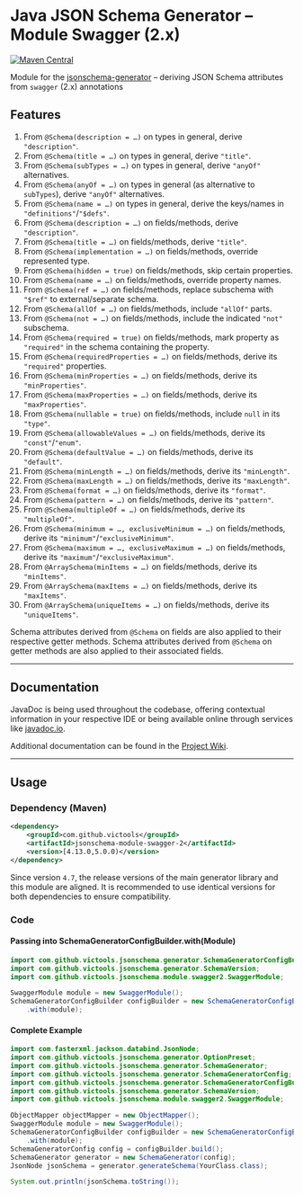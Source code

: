 # Java JSON Schema Generator – Module Swagger (2.x)
[![Maven Central](https://maven-badges.herokuapp.com/maven-central/com.github.victools/jsonschema-module-swagger-2/badge.svg)](https://maven-badges.herokuapp.com/maven-central/com.github.victools/jsonschema-module-swagger-2)

Module for the [jsonschema-generator](../jsonschema-generator) – deriving JSON Schema attributes from `swagger` (2.x) annotations

## Features
 1. From `@Schema(description = …)` on types in general, derive `"description"`.
 2. From `@Schema(title = …)` on types in general, derive `"title"`.
 3. From `@Schema(subTypes = …)` on types in general, derive `"anyOf"` alternatives.
 4. From `@Schema(anyOf = …)` on types in general (as alternative to `subTypes`), derive `"anyOf"` alternatives.
 5. From `@Schema(name = …)` on types in general, derive the keys/names in `"definitions"`/`"$defs"`.
 6. From `@Schema(description = …)` on fields/methods, derive `"description"`.
 7. From `@Schema(title = …)` on fields/methods, derive `"title"`.
 8. From `@Schema(implementation = …)` on fields/methods, override represented type.
 9. From `@Schema(hidden = true)` on fields/methods, skip certain properties.
10. From `@Schema(name = …)` on fields/methods, override property names.
11. From `@Schema(ref = …)` on fields/methods, replace subschema with `"$ref"` to external/separate schema.
12. From `@Schema(allOf = …)` on fields/methods, include `"allOf"` parts.
13. From `@Schema(not = …)` on fields/methods, include the indicated `"not"` subschema.
14. From `@Schema(required = true)` on fields/methods, mark property as `"required"` in the schema containing the property.
15. From `@Schema(requiredProperties = …)` on fields/methods, derive its `"required"` properties.
16. From `@Schema(minProperties = …)` on fields/methods, derive its `"minProperties"`.
17. From `@Schema(maxProperties = …)` on fields/methods, derive its `"maxProperties"`.
18. From `@Schema(nullable = true)` on fields/methods, include `null` in its `"type"`.
19. From `@Schema(allowableValues = …)` on fields/methods, derive its `"const"`/`"enum"`.
20. From `@Schema(defaultValue = …)` on fields/methods, derive its `"default"`.
21. From `@Schema(minLength = …)` on fields/methods, derive its `"minLength"`.
22. From `@Schema(maxLength = …)` on fields/methods, derive its `"maxLength"`.
23. From `@Schema(format = …)` on fields/methods, derive its `"format"`.
24. From `@Schema(pattern = …)` on fields/methods, derive its `"pattern"`.
25. From `@Schema(multipleOf = …)` on fields/methods, derive its `"multipleOf"`.
26. From `@Schema(minimum = …, exclusiveMinimum = …)` on fields/methods, derive its `"minimum"`/`"exclusiveMinimum"`.
27. From `@Schema(maximum = …, exclusiveMaximum = …)` on fields/methods, derive its `"maximum"`/`"exclusiveMaximum"`.
28. From `@ArraySchema(minItems = …)` on fields/methods, derive its `"minItems"`.
29. From `@ArraySchema(maxItems = …)` on fields/methods, derive its `"maxItems"`.
30. From `@ArraySchema(uniqueItems = …)` on fields/methods, derive its `"uniqueItems"`.

Schema attributes derived from `@Schema` on fields are also applied to their respective getter methods.
Schema attributes derived from `@Schema` on getter methods are also applied to their associated fields.

----

## Documentation
JavaDoc is being used throughout the codebase, offering contextual information in your respective IDE or being available online through services like [javadoc.io](https://www.javadoc.io/doc/com.github.victools/jsonschema-module-swagger-2).

Additional documentation can be found in the [Project Wiki](https://github.com/victools/jsonschema-generator/wiki).

----

## Usage
### Dependency (Maven)
```xml
<dependency>
    <groupId>com.github.victools</groupId>
    <artifactId>jsonschema-module-swagger-2</artifactId>
    <version>[4.13.0,5.0.0)</version>
</dependency>
```

Since version `4.7`, the release versions of the main generator library and this module are aligned.
It is recommended to use identical versions for both dependencies to ensure compatibility.

### Code
#### Passing into SchemaGeneratorConfigBuilder.with(Module)
```java
import com.github.victools.jsonschema.generator.SchemaGeneratorConfigBuilder;
import com.github.victools.jsonschema.generator.SchemaVersion;
import com.github.victools.jsonschema.module.swagger2.SwaggerModule;
```
```java
SwaggerModule module = new SwaggerModule();
SchemaGeneratorConfigBuilder configBuilder = new SchemaGeneratorConfigBuilder(SchemaVersion.DRAFT_2019_09)
    .with(module);
```

#### Complete Example
```java
import com.fasterxml.jackson.databind.JsonNode;
import com.github.victools.jsonschema.generator.OptionPreset;
import com.github.victools.jsonschema.generator.SchemaGenerator;
import com.github.victools.jsonschema.generator.SchemaGeneratorConfig;
import com.github.victools.jsonschema.generator.SchemaGeneratorConfigBuilder;
import com.github.victools.jsonschema.generator.SchemaVersion;
import com.github.victools.jsonschema.module.swagger2.SwaggerModule;
```
```java
ObjectMapper objectMapper = new ObjectMapper();
SwaggerModule module = new SwaggerModule();
SchemaGeneratorConfigBuilder configBuilder = new SchemaGeneratorConfigBuilder(SchemaVersion.DRAFT_2019_09, OptionPreset.PLAIN_JSON)
    .with(module);
SchemaGeneratorConfig config = configBuilder.build();
SchemaGenerator generator = new SchemaGenerator(config);
JsonNode jsonSchema = generator.generateSchema(YourClass.class);

System.out.println(jsonSchema.toString());
```
